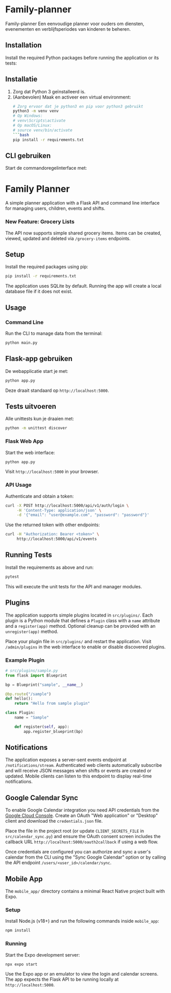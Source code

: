 
# Family-planner

Family-planner
Een eenvoudige planner voor ouders om diensten, evenementen en verblijfsperiodes van kinderen te beheren.

## Installation

Install the required Python packages before running the application or its tests:

## Installatie

1. Zorg dat Python 3 geïnstalleerd is.
2. (Aanbevolen) Maak en activeer een virtual environment:
   ```bash
   # Zorg ervoor dat je python3 en pip voor python3 gebruikt
   python3 -m venv venv
   # Op Windows:
   # venv\Scripts\activate
   # Op macOS/Linux:
   # source venv/bin/activate
   ```bash
   pip install -r requirements.txt
   ```

## CLI gebruiken

Start de commandoregelinterface met:

# Family Planner

A simple planner application with a Flask API and command line interface for managing users, children, events and shifts.

### New Feature: Grocery Lists

The API now supports simple shared grocery items. Items can be created,
viewed, updated and deleted via `/grocery-items` endpoints.

## Setup

Install the required packages using pip:


```bash
pip install -r requirements.txt
```


The application uses SQLite by default. Running the app will create a local database file if it does not exist.

## Usage

### Command Line
Run the CLI to manage data from the terminal:


```bash
python main.py
```


## Flask-app gebruiken

De webapplicatie start je met:
```bash
python app.py
```
Deze draait standaard op `http://localhost:5000`.

## Tests uitvoeren

Alle unittests kun je draaien met:
```bash
python -m unittest discover
```

### Flask Web App
Start the web interface:

```bash
python app.py
```

Visit `http://localhost:5000` in your browser.

### API Usage

Authenticate and obtain a token:

```bash
curl -X POST http://localhost:5000/api/v1/auth/login \
     -H 'Content-Type: application/json' \
     -d '{"email": "user@example.com", "password": "password"}'
```

Use the returned token with other endpoints:

```bash
curl -H "Authorization: Bearer <token>" \
     http://localhost:5000/api/v1/events
```

## Running Tests

Install the requirements as above and run:

```bash
pytest
```

This will execute the unit tests for the API and manager modules.

## Plugins

The application supports simple plugins located in `src/plugins/`. Each plugin
is a Python module that defines a `Plugin` class with a `name` attribute and a
`register(app)` method. Optional cleanup can be provided with an
`unregister(app)` method.

Place your plugin file in `src/plugins/` and restart the application. Visit
`/admin/plugins` in the web interface to enable or disable discovered plugins.

### Example Plugin

```python
# src/plugins/sample.py
from flask import Blueprint

bp = Blueprint("sample", __name__)

@bp.route("/sample")
def hello():
    return "Hello from sample plugin"

class Plugin:
    name = "Sample"

    def register(self, app):
        app.register_blueprint(bp)
```

## Notifications

The application exposes a server-sent events endpoint at `/notifications/stream`.
Authenticated web clients automatically subscribe and will receive JSON messages
when shifts or events are created or updated. Mobile clients can listen to this
endpoint to display real-time notifications.

## Google Calendar Sync

To enable Google Calendar integration you need API credentials from the
[Google Cloud Console](https://console.cloud.google.com/). Create an OAuth
"Web application" or "Desktop" client and download the `credentials.json` file.

Place the file in the project root (or update `CLIENT_SECRETS_FILE` in
`src/calendar_sync.py`) and ensure the OAuth consent screen includes the
callback URL `http://localhost:5000/oauth2callback` if using a web flow.

Once credentials are configured you can authorize and sync a user's calendar
from the CLI using the "Sync Google Calendar" option or by calling the API
endpoint `/users/<user_id>/calendar/sync`.

## Mobile App

The `mobile_app/` directory contains a minimal React Native project built with Expo.

### Setup

Install Node.js (v18+) and run the following commands inside `mobile_app`:

```bash
npm install
```

### Running

Start the Expo development server:

```bash
npx expo start
```

Use the Expo app or an emulator to view the login and calendar screens. The app expects the Flask API to be running locally at `http://localhost:5000`.



